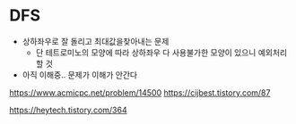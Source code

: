 # DFS

- 상하좌우로 잘 돌리고 최대값을찾아내는 문제
  - 단 테트로미노의 모양에 따라 상하좌우 다 사용불가한 모양이 있으니 예외처리할 것
- 아직 이해중.. 문제가 이해가 안간다

https://www.acmicpc.net/problem/14500
https://cijbest.tistory.com/87

https://heytech.tistory.com/364
